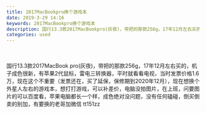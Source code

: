 ```yaml
---
title: 2017MacBookpro换个游戏本
date: 2019-3-29 14:16
keywords: 2017MacBookpro换个游戏本
description: 国行13.3款2017MacBookpro(灰夜)，带把的那款256g，17年12月左右买的，机子成色很新，有苹果2代鼠标，雷电三转换器，平时就看看电视，当时发票价格1.6万，现在这个不重要（发票还在，买了延保，保修期到2020年12月），
categories: used
---
```

<td class="t_f" id="postmessage_3338086">

<br/>
<br/>
国行13.3款2017MacBook pro(灰夜)，带把的那款256g，17年12月左右买的，机子成色很新，有苹果2代鼠标，雷电三转换器，平时就看看电视，当时发票价格1.6万，现在这个不重要（发票还在，买了延保，保修期到2020年12月），现在想换个外星人左右的游戏本，想打打游戏，可以补差价，电脑没拍图片，在上班，问要图片的可以百度看，苹果电脑都长一个样，成色绝对没问题，没有任何磕碰，倒买倒卖的别加，有要换的老哥加微信 tt151zz</td>
